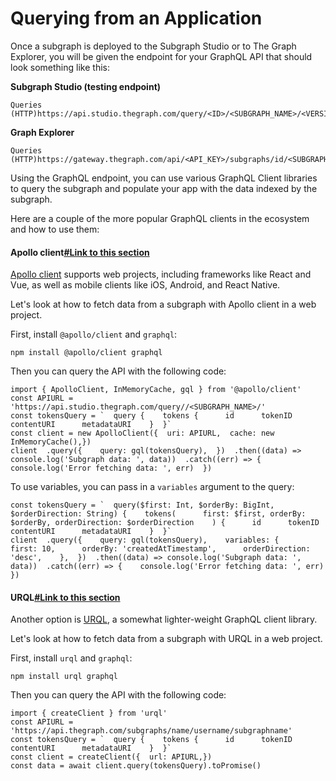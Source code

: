 # Querying from an Application



Once a subgraph is deployed to the Subgraph Studio or to The Graph Explorer, you will be given the endpoint for your GraphQL API that should look something like this:

**Subgraph Studio (testing endpoint)**

```
Queries (HTTP)https://api.studio.thegraph.com/query/<ID>/<SUBGRAPH_NAME>/<VERSION>
```

**Graph Explorer**

```
Queries (HTTP)https://gateway.thegraph.com/api/<API_KEY>/subgraphs/id/<SUBGRAPH_ID>
```

Using the GraphQL endpoint, you can use various GraphQL Client libraries to query the subgraph and populate your app with the data indexed by the subgraph.

Here are a couple of the more popular GraphQL clients in the ecosystem and how to use them:

#### Apollo client[#Link to this section](https://thegraph.com/docs/en/developer/querying-from-your-app/#apollo-client) <a href="#apollo-client" id="apollo-client"></a>

[Apollo client](https://www.apollographql.com/docs/) supports web projects, including frameworks like React and Vue, as well as mobile clients like iOS, Android, and React Native.

Let's look at how to fetch data from a subgraph with Apollo client in a web project.

First, install `@apollo/client` and `graphql`:

```
npm install @apollo/client graphql
```

Then you can query the API with the following code:

```
import { ApolloClient, InMemoryCache, gql } from '@apollo/client'
const APIURL = 'https://api.studio.thegraph.com/query//<SUBGRAPH_NAME>/'
const tokensQuery = `  query {    tokens {      id      tokenID      contentURI      metadataURI    }  }`
const client = new ApolloClient({  uri: APIURL,  cache: new InMemoryCache(),})
client  .query({    query: gql(tokensQuery),  })  .then((data) => console.log('Subgraph data: ', data))  .catch((err) => {    console.log('Error fetching data: ', err)  })
```

To use variables, you can pass in a `variables` argument to the query:

```
const tokensQuery = `  query($first: Int, $orderBy: BigInt, $orderDirection: String) {    tokens(      first: $first, orderBy: $orderBy, orderDirection: $orderDirection    ) {      id      tokenID      contentURI      metadataURI    }  }`
client  .query({    query: gql(tokensQuery),    variables: {      first: 10,      orderBy: 'createdAtTimestamp',      orderDirection: 'desc',    },  })  .then((data) => console.log('Subgraph data: ', data))  .catch((err) => {    console.log('Error fetching data: ', err)  })
```

#### URQL[#Link to this section](https://thegraph.com/docs/en/developer/querying-from-your-app/#urql) <a href="#urql" id="urql"></a>

Another option is [URQL](https://formidable.com/open-source/urql/), a somewhat lighter-weight GraphQL client library.

Let's look at how to fetch data from a subgraph with URQL in a web project.

First, install `urql` and `graphql`:

```
npm install urql graphql
```

Then you can query the API with the following code:

```
import { createClient } from 'urql'
const APIURL = 'https://api.thegraph.com/subgraphs/name/username/subgraphname'
const tokensQuery = `  query {    tokens {      id      tokenID      contentURI      metadataURI    }  }`
const client = createClient({  url: APIURL,})
const data = await client.query(tokensQuery).toPromise()
```
